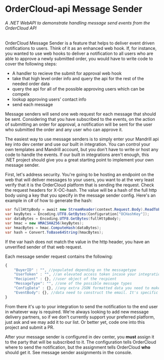 # OrderCloud-api Message Sender
###### A .NET WebAPI to demonstrate handling message send events from the OrderCloud API
OrderCloud Message Sender is a feature that helps to deliver event driven notifications to users. Think of it as an enhanced web hook. If, for instance, you wanted to use web hooks to deliver a notification to all users who are able to approve a newly submitted order, you would have to write code to cover the following steps:

* A handler to recieve the submit for approval web hook
* take that high level order info and query the api for the rest of the needed order data
* query the api for all of the possible approving users which can be compelx
* lookup approving users' contact info
* send each message

Message senders will send one web request for each message that should be sent. Considering that you have subscribed to the events, on the action of submitting an order for approval, a notification will be sent for the user who submitted the order and any user who can approve it.

The easiest way to use message senders is to simply enter your Mandrill api key into dev center and use our built in integration. You can control your own templates and Mandrill account, but you don't have to write or host any code to handle the events. If our built in integrations aren't enough, this .NET project should give you a great starting point to implement your own message sender.

First, let's address security. You're going to be hosting an endpoint on the web that will deliver messages to your users, you want to at the very least verify that it is the OrderCloud platform that is sending the request. Check the request headers for X-OC-hash. The value will be a hash of the full http body using a key that you specify in the message sender config. Here's an example in c# of how to generate the hash:
```csharp
var fullHttpBody = await new StreamReader(context.Request.Body).ReadToEndAsync();
var keyBytes = Encoding.UTF8.GetBytes(Configuration["OCHashKey"]);
var dataBytes = Encoding.UTF8.GetBytes(fullHttpBody);
var hmac = new HMACSHA256(keyBytes);
var hmacBytes = hmac.ComputeHash(dataBytes);
var hash = Convert.ToBase64String(hmacBytes);
```
If the var hash does not match the value in the http header, you have an unverified sender of that web request.

Each message sender request contains the following:
```javascript
{
	"BuyerID" : "", //populated depending on the messagetype
	"UserToken" : "", //an elevated access token incase your integration needs more data
	"Recipient" : {}, //user object of the recpient
	"MessageType": "", //one of the possible message types
	"ConfigData" : {}, //any extra JSON formatted data you need to make the integration work. Often, it's a good place to store your api key for any third party services, if you don't have a good place to save sensitive data on your server
	"EventBody": {}, //data need to construct the email. It's specific to the message type
}
```
From there it's up to your integration to send the notification to the end user in whatever way is required. We're always looking to add new message delivery partners, so if we don't currently support your preferred platform, just ask and we may add it to our list. Or better yet, code one into this project and submit a PR.

After your message sender is configured in dev center, you **must** assign it to the party that will be subscribed to it. The configuration tells OrderCloud where to send the notification, but the assignment tells OrderCloud **who** should get it. See message sender assignments in the console.

